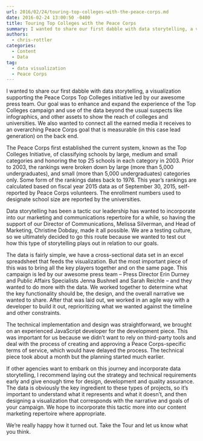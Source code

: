 ```yaml
---
url: 2016/02/24/touring-top-colleges-with-the-peace-corps.md
date: 2016-02-24 13:00:50 -0400
title: Touring Top Colleges with the Peace Corps
summary: I wanted to share our first dabble with data storytelling, a visualization supporting the Peace Corps Top Colleges initiative led by our awesome press team. Our goal was to enhance and expand the experience of the Top Colleges campaign and use of the data beyond the usual suspects like infographics, and other assets to show
authors:
  - chris-rottler
categories:
  - Content
  - Data
tag:
  - data visualization
  - Peace Corps
---
```


I wanted to share our first dabble with data storytelling, a visualization supporting the Peace Corps Top Colleges initiative led by our awesome press team. Our goal was to enhance and expand the experience of the Top Colleges campaign and use of the data beyond the usual suspects like infographics, and other assets to show the reach of colleges and universities. We also wanted to connect all the earned media it receives to an overarching Peace Corps goal that is measurable (in this case lead generation) on the back end.

The Peace Corps first established the current system, known as the Top Colleges Initiative, of classifying schools by large, medium and small categories and honoring the top 25 schools in each category in 2003. Prior to 2003, the rankings were broken down by large (more than 5,000 undergraduates), and small (more than 5,000 undergraduates) categories only. Some form of the rankings dates back to 1976. This year’s rankings are calculated based on fiscal year 2015 data as of September 30, 2015, self-reported by Peace Corps volunteers. The enrollment numbers used to designate school size are reported by the universities.

Data storytelling has been a tactic our leadership has wanted to incorporate into our marketing and communications repertoire for a while, so having the support of our Director of Communications, Melissa Silverman, and Head of Marketing, Christine Dobday, made it all possible. We are a testing culture, so we ultimately decided to go this route because we wanted to test out how this type of storytelling plays out in relation to our goals.

The data is fairly simple, we have a cross-sectional data set in an excel spreadsheet that feeds the visualization. But the most important piece of this was to bring all the key players together and on the same page. This campaign is led by our awesome press team – Press Director Erin Durney and Public Affairs Specialists Jenna Bushnell and Sarah Reichle – and they wanted to do more with the data. We worked together to determine what the key functionality should be, the design, and the overall narrative we wanted to share. After that was laid out, we worked in an agile way with a developer to build it out, reprioritizing what we wanted against the timeline and other constraints.

The technical implementation and design was straightforward, we brought on an experienced JavaScript developer for the development piece. This was important for us because we didn’t want to rely on third-party tools and deal with the process of creating and approving a Peace Corps-specific terms of service, which would have delayed the process. The technical piece took about a month but the planning started much earlier.

If other agencies want to embark on this journey and incorporate data storytelling, I recommend laying out the strategy and technical requirements early and give enough time for design, development and quality assurance. The data is obviously the key ingredient to these types of projects, so it’s important to understand what it represents and what it doesn’t, and then designing a visualization that corresponds with the narrative and goals of your campaign. We hope to incorporate this tactic more into our content marketing repertoire where appropriate.

We’re really happy how it turned out. Take the Tour and let us know what you think.